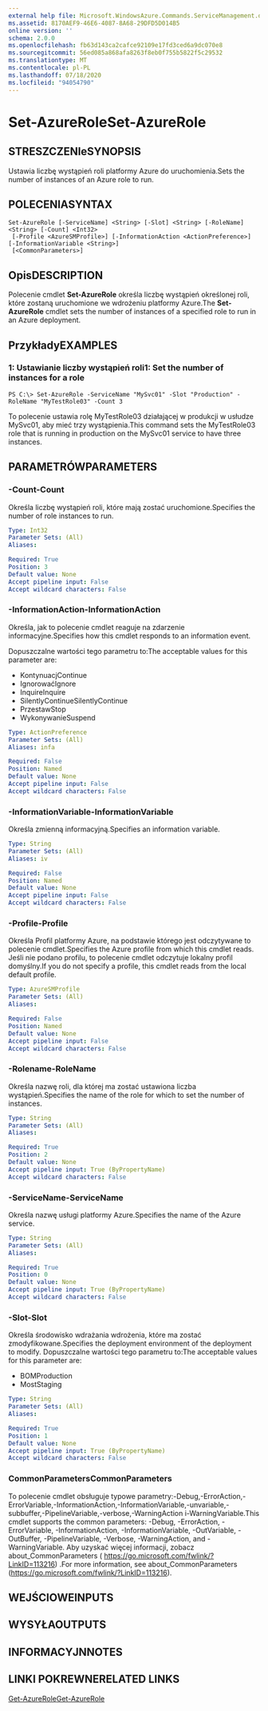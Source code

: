```yaml
---
external help file: Microsoft.WindowsAzure.Commands.ServiceManagement.dll-Help.xml
ms.assetid: 8170AEF9-46E6-4087-8A68-29DFD5D014B5
online version: ''
schema: 2.0.0
ms.openlocfilehash: fb63d143ca2cafce92109e17fd3ced6a9dc070e8
ms.sourcegitcommit: 56ed085a868afa8263f8eb0f755b5822f5c29532
ms.translationtype: MT
ms.contentlocale: pl-PL
ms.lasthandoff: 07/18/2020
ms.locfileid: "94054790"
---
```

# <span data-ttu-id="6e2f7-101">Set-AzureRole</span><span class="sxs-lookup"><span data-stu-id="6e2f7-101">Set-AzureRole</span></span>

## <span data-ttu-id="6e2f7-102">STRESZCZENIe</span><span class="sxs-lookup"><span data-stu-id="6e2f7-102">SYNOPSIS</span></span>
<span data-ttu-id="6e2f7-103">Ustawia liczbę wystąpień roli platformy Azure do uruchomienia.</span><span class="sxs-lookup"><span data-stu-id="6e2f7-103">Sets the number of instances of an Azure role to run.</span></span>

## <span data-ttu-id="6e2f7-104">POLECENIA</span><span class="sxs-lookup"><span data-stu-id="6e2f7-104">SYNTAX</span></span>

```
Set-AzureRole [-ServiceName] <String> [-Slot] <String> [-RoleName] <String> [-Count] <Int32>
 [-Profile <AzureSMProfile>] [-InformationAction <ActionPreference>] [-InformationVariable <String>]
 [<CommonParameters>]
```

## <span data-ttu-id="6e2f7-105">Opis</span><span class="sxs-lookup"><span data-stu-id="6e2f7-105">DESCRIPTION</span></span>
<span data-ttu-id="6e2f7-106">Polecenie cmdlet **Set-AzureRole** określa liczbę wystąpień określonej roli, które zostaną uruchomione we wdrożeniu platformy Azure.</span><span class="sxs-lookup"><span data-stu-id="6e2f7-106">The **Set-AzureRole** cmdlet sets the number of instances of a specified role to run in an Azure deployment.</span></span>

## <span data-ttu-id="6e2f7-107">Przykłady</span><span class="sxs-lookup"><span data-stu-id="6e2f7-107">EXAMPLES</span></span>

### <span data-ttu-id="6e2f7-108">1: Ustawianie liczby wystąpień roli</span><span class="sxs-lookup"><span data-stu-id="6e2f7-108">1: Set the number of instances for a role</span></span>
```
PS C:\> Set-AzureRole -ServiceName "MySvc01" -Slot "Production" -RoleName "MyTestRole03" -Count 3
```

<span data-ttu-id="6e2f7-109">To polecenie ustawia rolę MyTestRole03 działającej w produkcji w usłudze MySvc01, aby mieć trzy wystąpienia.</span><span class="sxs-lookup"><span data-stu-id="6e2f7-109">This command sets the MyTestRole03 role that is running in production on the MySvc01 service to have three instances.</span></span>

## <span data-ttu-id="6e2f7-110">PARAMETRÓW</span><span class="sxs-lookup"><span data-stu-id="6e2f7-110">PARAMETERS</span></span>

### <span data-ttu-id="6e2f7-111">-Count</span><span class="sxs-lookup"><span data-stu-id="6e2f7-111">-Count</span></span>
<span data-ttu-id="6e2f7-112">Określa liczbę wystąpień roli, które mają zostać uruchomione.</span><span class="sxs-lookup"><span data-stu-id="6e2f7-112">Specifies the number of role instances to run.</span></span>

```yaml
Type: Int32
Parameter Sets: (All)
Aliases: 

Required: True
Position: 3
Default value: None
Accept pipeline input: False
Accept wildcard characters: False
```

### <span data-ttu-id="6e2f7-113">-InformationAction</span><span class="sxs-lookup"><span data-stu-id="6e2f7-113">-InformationAction</span></span>
<span data-ttu-id="6e2f7-114">Określa, jak to polecenie cmdlet reaguje na zdarzenie informacyjne.</span><span class="sxs-lookup"><span data-stu-id="6e2f7-114">Specifies how this cmdlet responds to an information event.</span></span>

<span data-ttu-id="6e2f7-115">Dopuszczalne wartości tego parametru to:</span><span class="sxs-lookup"><span data-stu-id="6e2f7-115">The acceptable values for this parameter are:</span></span>

- <span data-ttu-id="6e2f7-116">Kontynuacj</span><span class="sxs-lookup"><span data-stu-id="6e2f7-116">Continue</span></span>
- <span data-ttu-id="6e2f7-117">Ignorować</span><span class="sxs-lookup"><span data-stu-id="6e2f7-117">Ignore</span></span>
- <span data-ttu-id="6e2f7-118">Inquire</span><span class="sxs-lookup"><span data-stu-id="6e2f7-118">Inquire</span></span>
- <span data-ttu-id="6e2f7-119">SilentlyContinue</span><span class="sxs-lookup"><span data-stu-id="6e2f7-119">SilentlyContinue</span></span>
- <span data-ttu-id="6e2f7-120">Przestaw</span><span class="sxs-lookup"><span data-stu-id="6e2f7-120">Stop</span></span>
- <span data-ttu-id="6e2f7-121">Wykonywanie</span><span class="sxs-lookup"><span data-stu-id="6e2f7-121">Suspend</span></span>

```yaml
Type: ActionPreference
Parameter Sets: (All)
Aliases: infa

Required: False
Position: Named
Default value: None
Accept pipeline input: False
Accept wildcard characters: False
```

### <span data-ttu-id="6e2f7-122">-InformationVariable</span><span class="sxs-lookup"><span data-stu-id="6e2f7-122">-InformationVariable</span></span>
<span data-ttu-id="6e2f7-123">Określa zmienną informacyjną.</span><span class="sxs-lookup"><span data-stu-id="6e2f7-123">Specifies an information variable.</span></span>

```yaml
Type: String
Parameter Sets: (All)
Aliases: iv

Required: False
Position: Named
Default value: None
Accept pipeline input: False
Accept wildcard characters: False
```

### <span data-ttu-id="6e2f7-124">-Profile</span><span class="sxs-lookup"><span data-stu-id="6e2f7-124">-Profile</span></span>
<span data-ttu-id="6e2f7-125">Określa Profil platformy Azure, na podstawie którego jest odczytywane to polecenie cmdlet.</span><span class="sxs-lookup"><span data-stu-id="6e2f7-125">Specifies the Azure profile from which this cmdlet reads.</span></span>
<span data-ttu-id="6e2f7-126">Jeśli nie podano profilu, to polecenie cmdlet odczytuje lokalny profil domyślny.</span><span class="sxs-lookup"><span data-stu-id="6e2f7-126">If you do not specify a profile, this cmdlet reads from the local default profile.</span></span>

```yaml
Type: AzureSMProfile
Parameter Sets: (All)
Aliases: 

Required: False
Position: Named
Default value: None
Accept pipeline input: False
Accept wildcard characters: False
```

### <span data-ttu-id="6e2f7-127">-Rolename</span><span class="sxs-lookup"><span data-stu-id="6e2f7-127">-RoleName</span></span>
<span data-ttu-id="6e2f7-128">Określa nazwę roli, dla której ma zostać ustawiona liczba wystąpień.</span><span class="sxs-lookup"><span data-stu-id="6e2f7-128">Specifies the name of the role for which to set the number of instances.</span></span>

```yaml
Type: String
Parameter Sets: (All)
Aliases: 

Required: True
Position: 2
Default value: None
Accept pipeline input: True (ByPropertyName)
Accept wildcard characters: False
```

### <span data-ttu-id="6e2f7-129">-ServiceName</span><span class="sxs-lookup"><span data-stu-id="6e2f7-129">-ServiceName</span></span>
<span data-ttu-id="6e2f7-130">Określa nazwę usługi platformy Azure.</span><span class="sxs-lookup"><span data-stu-id="6e2f7-130">Specifies the name of the Azure service.</span></span>

```yaml
Type: String
Parameter Sets: (All)
Aliases: 

Required: True
Position: 0
Default value: None
Accept pipeline input: True (ByPropertyName)
Accept wildcard characters: False
```

### <span data-ttu-id="6e2f7-131">-Slot</span><span class="sxs-lookup"><span data-stu-id="6e2f7-131">-Slot</span></span>
<span data-ttu-id="6e2f7-132">Określa środowisko wdrażania wdrożenia, które ma zostać zmodyfikowane.</span><span class="sxs-lookup"><span data-stu-id="6e2f7-132">Specifies the deployment environment of the deployment to modify.</span></span>
<span data-ttu-id="6e2f7-133">Dopuszczalne wartości tego parametru to:</span><span class="sxs-lookup"><span data-stu-id="6e2f7-133">The acceptable values for this parameter are:</span></span>

- <span data-ttu-id="6e2f7-134">BOM</span><span class="sxs-lookup"><span data-stu-id="6e2f7-134">Production</span></span>
- <span data-ttu-id="6e2f7-135">Most</span><span class="sxs-lookup"><span data-stu-id="6e2f7-135">Staging</span></span>

```yaml
Type: String
Parameter Sets: (All)
Aliases: 

Required: True
Position: 1
Default value: None
Accept pipeline input: True (ByPropertyName)
Accept wildcard characters: False
```

### <span data-ttu-id="6e2f7-136">CommonParameters</span><span class="sxs-lookup"><span data-stu-id="6e2f7-136">CommonParameters</span></span>
<span data-ttu-id="6e2f7-137">To polecenie cmdlet obsługuje typowe parametry:-Debug,-ErrorAction,-ErrorVariable,-InformationAction,-InformationVariable,-unvariable,-subbuffer,-PipelineVariable,-verbose,-WarningAction i-WarningVariable.</span><span class="sxs-lookup"><span data-stu-id="6e2f7-137">This cmdlet supports the common parameters: -Debug, -ErrorAction, -ErrorVariable, -InformationAction, -InformationVariable, -OutVariable, -OutBuffer, -PipelineVariable, -Verbose, -WarningAction, and -WarningVariable.</span></span> <span data-ttu-id="6e2f7-138">Aby uzyskać więcej informacji, zobacz about_CommonParameters ( https://go.microsoft.com/fwlink/?LinkID=113216) .</span><span class="sxs-lookup"><span data-stu-id="6e2f7-138">For more information, see about_CommonParameters (https://go.microsoft.com/fwlink/?LinkID=113216).</span></span>

## <span data-ttu-id="6e2f7-139">WEJŚCIOWE</span><span class="sxs-lookup"><span data-stu-id="6e2f7-139">INPUTS</span></span>

## <span data-ttu-id="6e2f7-140">WYSYŁA</span><span class="sxs-lookup"><span data-stu-id="6e2f7-140">OUTPUTS</span></span>

## <span data-ttu-id="6e2f7-141">INFORMACYJN</span><span class="sxs-lookup"><span data-stu-id="6e2f7-141">NOTES</span></span>

## <span data-ttu-id="6e2f7-142">LINKI POKREWNE</span><span class="sxs-lookup"><span data-stu-id="6e2f7-142">RELATED LINKS</span></span>

[<span data-ttu-id="6e2f7-143">Get-AzureRole</span><span class="sxs-lookup"><span data-stu-id="6e2f7-143">Get-AzureRole</span></span>](./Get-AzureRole.md)


